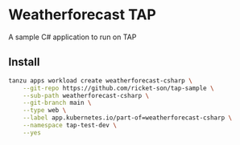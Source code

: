 # Weatherforecast TAP

A sample C# application to run on TAP

## Install

```bash
tanzu apps workload create weatherforecast-csharp \
    --git-repo https://github.com/ricket-son/tap-sample \
    --sub-path weatherforecast-csharp \
    --git-branch main \
    --type web \
    --label app.kubernetes.io/part-of=weatherforecast-csharp \
    --namespace tap-test-dev \
    --yes
```
